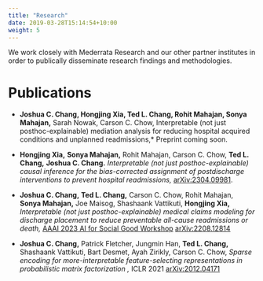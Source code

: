 ```yaml
---
title: "Research"
date: 2019-03-28T15:14:54+10:00
weight: 5
---
```


We work closely with Mederrata Research and our other partner institutes in order to publically disseminate research findings and methodologies.

# Publications


* **Joshua C. Chang, Hongjing Xia, Ted L. Chang, Rohit Mahajan, Sonya Mahajan,** Sarah Nowak, Carson C. Chow, Interpretable (not just posthoc-explainable) mediation analysis for reducing hospital acquired conditions and unplanned readmissions,* Preprint coming soon.

* **Hongjing Xia,** **Sonya Mahajan,** Rohit Mahajan, Carson C. Chow, **Ted L. Chang,** **Joshua C. Chang.**  *Interpretable (not just posthoc-explainable) causal inference for the bias-corrected assignment of postdischarge interventions to prevent hospital readmissions,* [arXiv:2304.09981](https://arxiv.org/abs/2304.09981).

* **Joshua C. Chang,** **Ted L. Chang,** Carson C. Chow, Rohit Mahajan, **Sonya Mahajan,** Joe Maisog, Shashaank Vattikuti, **Hongjing Xia,**  *Interpretable (not just posthoc-explainable) medical claims modeling for discharge placement to reduce preventable all-cause readmissions or death,* [AAAI 2023 AI for Social Good Workshop](https://amulyayadav.github.io/AI4SG2023/)  [arXiv:2208.12814](https://arxiv.org/abs/2208.12814)

* **Joshua C. Chang,** Patrick Fletcher, Jungmin Han, **Ted L. Chang,** Shashaank Vattikuti, Bart Desmet, Ayah Zirikly, Carson C. Chow, *Sparse encoding for more-interpretable feature-selecting representations in probabilistic matrix factorization
,* ICLR 2021 [arXiv:2012.04171](https://arxiv.org/abs/2012.04171)
